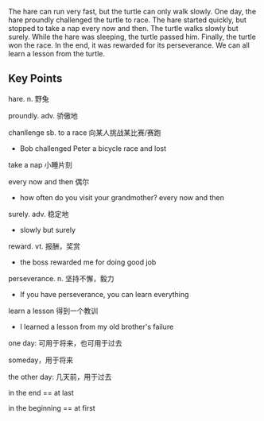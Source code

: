 The hare can run very fast, but the turtle can only walk slowly. One day, the hare proundly challenged the turtle to race. 
The hare started quickly, but stopped to take a nap every now and then. The turtle walks slowly but surely. While the hare was sleeping, the turtle passed him. 
Finally, the turtle won the race. In the end, it was rewarded for its perseverance. We can all learn a lesson from the turtle.

## Key Points
hare. n. 野兔

proundly. adv. 骄傲地

chanllenge sb. to a race 向某人挑战某比赛/赛跑
- Bob challenged Peter a bicycle race and lost

take a nap 小睡片刻

every now and then 偶尔
- how often do you visit your grandmother? every now and then

surely. adv. 稳定地
- slowly but surely

reward. vt. 报酬，奖赏
- the boss rewarded me for doing good job

perseverance. n. 坚持不懈，毅力
- If you have perseverance, you can learn everything

learn a lesson 得到一个教训
- I learned a lesson from my old brother's failure

one day: 可用于将来，也可用于过去

someday，用于将来

the other day: 几天前，用于过去

in the end == at last

in the beginning == at first




